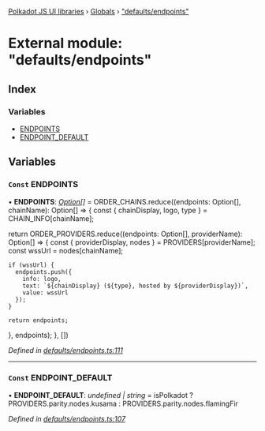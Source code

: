 [Polkadot JS UI libraries](../README.md) › [Globals](../globals.md) › ["defaults/endpoints"](_defaults_endpoints_.md)

# External module: "defaults/endpoints"

## Index

### Variables

* [ENDPOINTS](_defaults_endpoints_.md#const-endpoints)
* [ENDPOINT_DEFAULT](_defaults_endpoints_.md#const-endpoint_default)

## Variables

### `Const` ENDPOINTS

• **ENDPOINTS**: *[Option](_types_.md#option)[]* = ORDER_CHAINS.reduce((endpoints: Option[], chainName): Option[] => {
  const { chainDisplay, logo, type } = CHAIN_INFO[chainName];

  return ORDER_PROVIDERS.reduce((endpoints: Option[], providerName): Option[] => {
    const { providerDisplay, nodes } = PROVIDERS[providerName];
    const wssUrl = nodes[chainName];

    if (wssUrl) {
      endpoints.push({
        info: logo,
        text: `${chainDisplay} (${type}, hosted by ${providerDisplay})`,
        value: wssUrl
      });
    }

    return endpoints;
  }, endpoints);
}, [])

*Defined in [defaults/endpoints.ts:111](https://github.com/polkadot-js/ui/blob/d12387f4/packages/ui-settings/src/defaults/endpoints.ts#L111)*

___

### `Const` ENDPOINT_DEFAULT

• **ENDPOINT_DEFAULT**: *undefined | string* = isPolkadot
  ? PROVIDERS.parity.nodes.kusama
  : PROVIDERS.parity.nodes.flamingFir

*Defined in [defaults/endpoints.ts:107](https://github.com/polkadot-js/ui/blob/d12387f4/packages/ui-settings/src/defaults/endpoints.ts#L107)*
